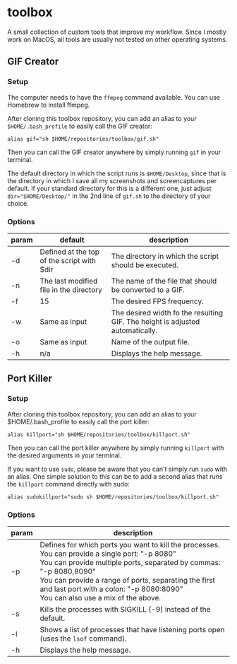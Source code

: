 # toolbox
A small collection of custom tools that improve my workflow.
Since I mostly work on MacOS, all tools are usually not tested on other operating systems.

## GIF Creator

### Setup
The computer needs to have the `ffmpeg` command available. You can use Homebrew to install ffmpeg.

After cloning this toolbox repository, you can add an alias to your `$HOME/.bash_profile` to easily call the GIF creator:

```
alias gif="sh $HOME/repositories/toolbox/gif.sh"
```

Then you can call the GIF creator anywhere by simply running `gif` in your terminal.

The default directory in which the script runs is `$HOME/Desktop`, since that is the directory in which I save all my screenshots and screencaptures per default. If your standard directory for this is a different one, just adjust `dir="$HOME/Desktop/"` in the 2nd line of `gif.sh` to the directory of your choice.

### Options
| param  |  default  |  description  |
|---|---|---|
| -d  | Defined at the top of the script with $dir | The directory in which the script should be executed. |
| -n  | The last modified file in the directory | The name of the file that should be converted to a GIF. |
| -f  | 15 | The desired FPS frequency. |
| -w  | Same as input | The desired width fo the resulting GIF. The height is adjusted automatically. |
| -o  | Same as input | Name of the output file. |
| -h  | n/a | Displays the help message. |

## Port Killer

### Setup

After cloning this toolbox repository, you can add an alias to your $HOME/.bash_profile to easily call the port killer:

```
alias killport="sh $HOME/repositories/toolbox/killport.sh"
```

Then you can call the port killer anywhere by simply running `killport` with the desired arguments in your terminal.

If you want to use `sudo`, please be aware that you can't simply run `sudo` with an alias.
One simple solution to this can be to add a second alias that runs the `killport` command directly with sudo:

```
alias sudokillport="sudo sh $HOME/repositories/toolbox/killport.sh"
```

### Options
| param  |  description  |
|---|---|
| -p  | Defines for which ports you want to kill the processes.<br>You can provide a single port: "-p 8080"<br>You can provide multiple ports, separated by commas: "-p 8080,8090"<br> You can provide a range of ports, separating the first and last port with a colon: "-p 8080:8090" <br> You can also use a mix of the above.|
| -s  | Kills the processes with SIGKILL (-9) instead of the default. |
| -l  | Shows a list of processes that have listening ports open (uses the `lsof` command). |
| -h  | Displays the help message. |
